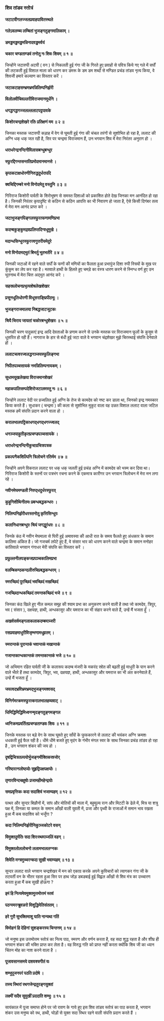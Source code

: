 ### शिव तांडव स्तोत्रं

#### जटाटवीगलज्जलप्रवाहपावितस्थले
#### गलेऽवलम्ब्य लम्बितां भुजङ्गतुङ्गमालिकाम् ।
#### डमड्डमड्डमड्डमन्निनादवड्डमर्वयं
#### चकार चण्डताण्डवं तनोतु नः शिवः शिवम् ॥ १ ॥

जिन्होंने जटारुपी अटवी ( वन ) से निकलती हुई गंगा जी के गिरते हुए प्रवाहों से पवित्र किये गए गले में सर्पों की लटकती हुई विशाल माला को धारण कर डमरू के डम डम शब्दों से मण्डित प्रचंड तांडव नृत्य किया, वे शिवजी हमारे कल्याण का विस्तार करें ।

#### जटाकटाहसम्भ्रमभ्रमन्निलिम्पनिर्झरी
#### विलोलवीचिवल्लरीविराजमानमूर्धनि ।
#### धगद्धगद्धगज्जलल्ललाटपट्टपावके
#### किशोरचन्द्रशेखरे रतिः प्रतिक्षणं मम ॥ २ ॥

जिनका मस्तक जटारुपी कड़ाह में वेग से घूमती हुई गंगा की चंचल तरंगों से सुशोभित हो रहा है, ललाट की अग्नि धक् धक् जल रही है, सिर पर चन्द्रमा विराजमान हैं, उन भगवान शिव में मेरा निरंतर अनुराग हो ।

#### धराधरेन्द्रनन्दिनीविलासबन्धुबन्धुर
#### स्फुरद्दिगन्तसन्ततिप्रमोदमानमानसे ।
#### कृपाकटाक्षधोरणीनिरुद्धदुर्धरापदि
#### क्वचिद्दिगम्बरे मनो विनोदमेतु वस्तुनि ॥ ३ ॥

गिरिराज किशोरी पार्वती के शिरोभूषण से समस्त दिशाओं को प्रकाशित होते देख जिनका मन आनंदित हो रहा है। जिनकी निरंतर कृपादृष्टि से कठिन से कठिन आपत्ति का भी निवारण हो जाता है, ऐसे किसी दिगंबर तत्व में मेरा मन आनंद प्राप्त करे ।

#### जटाभुजङ्गपिङ्गलस्फुरत्फणामणिप्रभा
#### कदम्बकुङ्कुमद्रवप्रलिप्तदिग्वधूमुखे ।
#### मदान्धसिन्धुरस्फुरत्त्वगुत्तरीयमेदुरे
#### मनो विनोदमद्‍भुतं बिभर्तु भूतभर्तरि ॥ ४ ॥

जिनकी जटाओं में रहने वाले सर्पों के फणों की मणियों का फैलता हुआ प्रभापुंज दिशा रुपी स्त्रियों के मुख पर कुंकुम का लेप कर रहा है। मतवाले हाथी के हिलते हुए चमड़े का वस्त्र धारण करने से स्निग्ध वर्ण हुए उन भूतनाथ में मेरा चित्त अद्भुत आनंद करे ।

#### सहस्रलोचनप्रभृत्यशेषलेखशेखर
#### प्रसूनधूलिधोरणी विधूसराङ्घ्रिपीठभूः ।
#### भुजङ्गराजमालया निबद्धजाटजूटकः
#### श्रियै चिराय जायतां चकोरबन्धुशेखरः ॥ ५ ॥

जिनकी चरण पादुकाएं इन्द्र आदि देवताओं के प्रणाम करने से उनके मस्तक पर विराजमान फूलों के कुसुम से धूसरित हो रही हैं। नागराज के हार से बंधी हुई जटा वाले वे भगवान चंद्रशेखर मुझे चिरस्थाई संपत्ति देनेवाले हों ।

#### ललाटचत्वरज्वलद्धनञ्जयस्फुलिङ्गभा
#### निपीतपञ्चसायकं नमन्निलिम्पनायकम् ।
#### सुधामयूखलेखया विराजमानशेखरं
#### महाकपालिसम्पदेशिरोजटालमस्तु नः ॥ ६ ॥

जिन्होंने ललाट वेदी पर प्रज्वलित हुई अग्नि के तेज से कामदेव को नष्ट कर डाला था, जिनको इन्द्र नमस्कार किया करते हैं। सुधाकर ( चन्द्रमा ) की कला से सुशोभित मुकुट वाला वह उन्नत विशाल ललाट वाला जटिल मस्तक हमें संपत्ति प्रदान करने वाला हो ।

#### करालभालपट्टिकाधगद्‍धगद्‍धगज्ज्वलद्
#### धनञ्जयाहुतीकृतप्रचण्डपञ्चसायके ।
#### धराधरेन्द्रनन्दिनीकुचाग्रचित्रपत्रक
#### प्रकल्पनैकशिल्पिनि त्रिलोचने रतिर्मम ॥ ७ ॥

जिन्होंने अपने विकराल ललाट पर धक् धक् जलती हुई प्रचंड अग्नि में कामदेव को भस्म कर दिया था। गिरिराज किशोरी के स्तनों पर पत्रभंग रचना करने के एकमात्र कारीगर उन भगवान त्रिलोचन में मेरा मन लगा रहे ।

#### नवीनमेघमण्डली निरुद्‍धदुर्धरस्फुरत्
#### कुहूनिशीथिनीतमः प्रबन्धबद्धकन्धरः ।
#### निलिम्पनिर्झरीधरस्तनोतु कृत्तिसिन्धुरः
#### कलानिधानबन्धुरः श्रियं जगद्धुरंधरः ॥ ८ ॥

जिनके कंठ में नवीन मेघमाला से घिरी हुई अमावस्या की आधी रात के समय फैलते हुए अंधकार के समान कालिमा अंकित है। जो गजचर्म लपेटे हुए हैं, वे संसार भार को धारण करने वाले चन्द्रमा के समान मनोहर कांतिवाले भगवान गंगाधर मेरी संपत्ति का विस्तार करें ।

#### प्रफुल्लनीलपङ्कजप्रपञ्चकालिमप्रभा
#### वलम्बिकण्ठकन्दलीरुचिप्रबद्धकन्धरम् ।
#### स्मरच्छिदं पुरच्छिदं भवच्छिदं मखच्छिदं
#### गजच्छिदान्धकच्छिदं तमन्तकच्छिदं भजे ॥ ९ ॥

जिनका कंठ खिले हुए नील कमल समूह की श्याम प्रभा का अनुकरण करने वाली है तथा जो कामदेव, त्रिपुर, भव ( संसार ), दक्षयज्ञ, हाथी, अन्धकासुर और यमराज का भी संहार करने वाले हैं, उन्हें मैं भजता हूँ ।

#### अखर्वसर्वमङ्गलाकलाकदम्बमञ्जरी
#### रसप्रवाहमाधुरीविजृम्भणामधुव्रतम् ।
#### स्मरान्तकं पुरान्तकं भवान्तकं मखान्तकं
#### गजान्तकान्धकान्तकं तमन्तकान्तकं भजे ॥ १० ॥

जो अभिमान रहित पार्वती जी के कलारूप कदम्ब मंजरी के मकरंद स्रोत की बढ़ती हुई माधुरी के पान करने वाले भँवरे हैं तथा कामदेव, त्रिपुर, भव, दक्षयज्ञ, हाथी, अन्धकासुर और यमराज का भी अंत करनेवाले हैं, उन्हें मैं भजता हूँ ।

#### जयत्वदभ्रविभ्रमभ्रमद्‍भुजङ्गमश्वसद्
#### विनिर्गमत्क्रमस्फुरत्करालभालहव्यवाट् ।
#### धिमिद्धिमिद्धिमिध्वनन्मृदङ्गतुङ्गमङ्गल
#### ध्वनिक्रमप्रवर्तितप्रचण्डताण्डवः शिवः ॥ ११ ॥

जिनके मस्तक पर बड़े वेग के साथ घूमते हुए साँपों के फुफकारने से ललाट की भयंकर अग्नि क्रमशः धधकती हुई फैल रही है। धीमे धीमे बजते हुए मृदंग के गंभीर मंगल स्वर के साथ जिनका प्रचंड तांडव हो रहा है , उन भगवान शंकर की जय हो ।

#### दृषद्विचित्रतल्पयोर्भुजङ्गमौक्तिकस्रजोर्
#### गरिष्ठरत्नलोष्ठयोः सुहृद्विपक्षपक्षयोः ।
#### तृणारविन्दचक्षुषोः प्रजामहीमहेन्द्रयोः
#### समप्रवृत्तिकः कदा सदाशिवं भजाम्यहम् ॥ १२ ॥

पत्थर और सुन्दर बिछौनों में, सांप और मोतियों की माला में, बहुमूल्य रत्न और मिटटी के ढेले में, मित्र या शत्रु पक्ष में, तिनका या कमल के समान आँखों वाली युवती में, प्रजा और पृथ्वी के राजाओं में समान भाव रखता हुआ मैं कब सदाशिव को भजूँगा ?

#### कदा निलिम्पनिर्झरीनिकुञ्जकोटरे वसन्
#### विमुक्तदुर्मतिः सदा शिरःस्थमञ्जलिं वहन् ।
#### विमुक्तलोललोचनो ललामभाललग्नकः
#### शिवेति मन्त्रमुच्चरन्कदा सुखी भवाम्यहम् ॥ १३ ॥

सुन्दर ललाट वाले भगवान चन्द्रशेखर में मन को एकाग्र करके अपने कुविचारों को त्यागकर गंगा जी के तटवर्ती वन के भीतर रहता हुआ सिर पर हाथ जोड़ डबडबाई हुई विह्वल आँखों से शिव मंत्र का उच्चारण करता हुआ मैं कब सुखी होऊंगा ?

#### इमं हि नित्यमेवमुक्तमुत्तमोत्तमं स्तवं
#### पठन्स्मरन्ब्रुवन्नरो विशुद्धिमेतिसंततम् ।
#### हरे गुरौ सुभक्तिमाशु याति नान्यथा गतिं
#### विमोहनं हि देहिनां सुशङ्करस्य चिन्तनम् ॥ १४ ॥

जो मनुष्य इस उत्तमोत्तम स्तोत्रं का नित्य पाठ, स्मरण और वर्णन करता है, वह सदा शुद्ध रहता है और शीघ्र ही भगवान शंकर की भक्ति प्राप्त कर लेता है। वह विरुद्ध गति को प्राप्त नहीं करता क्योंकि शिव जी का ध्यान चिंतन मोह का नाश करने वाला है ।

#### पूजावसानसमये दशवक्त्रगीतं यः
#### शम्भुपूजनपरं पठति प्रदोषे ।
#### तस्य स्थिरां रथगजेन्द्रतुरङ्गयुक्तां
#### लक्ष्मीं सदैव सुमुखीं प्रददाति शम्भुः ॥ १५ ॥

सायंकाल में पूजा समाप्त होने पर जो रावण के गाये हुए इस शिव तांडव स्तोत्रं का पाठ करता है, भगवान शंकर उस मनुष्य को रथ, हाथी, घोड़ों से युक्त सदा स्थिर रहने वाली संपत्ति प्रदान करते हैं ।